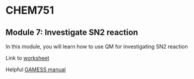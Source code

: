 # CHEM751
## Module 7: Investigate SN2 reaction

In this module, you will learn how to use QM for investigating SN2 reaction


Link to [worksheet](https://docs.google.com/document/d/1GtEPLrYUn-KuNK3yYbqQS-77zSRgId_JvdnM1eU6z00/edit?usp=sharing)


Helpful [GAMESS manual](https://github.com/tsqcgroup/CHEM751/blob/main/gamess_manual.txt)
